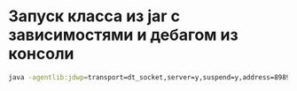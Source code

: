 # Запуск класса из jar с зависимостями и дебагом из консоли
```sh
java -agentlib:jdwp=transport=dt_socket,server=y,suspend=y,address=8989 -cp /some_path/some_jar.jar:/some_path_lib_dir/* some.package.SOmeClass
```